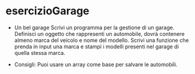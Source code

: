 # esercizioGarage

- Un bel garage
Scrivi un programma per la gestione di un garage.
Definisci un oggetto che rappresenti un automobile, dovrà contenere almeno marca del veicolo e nome del modello.
Scrivi una funzione che prenda in input una marca e stampi i modelli presenti nel garage di quella stessa marca.
  
- Consigli:
Puoi usare un array come base per salvare le automobili.
